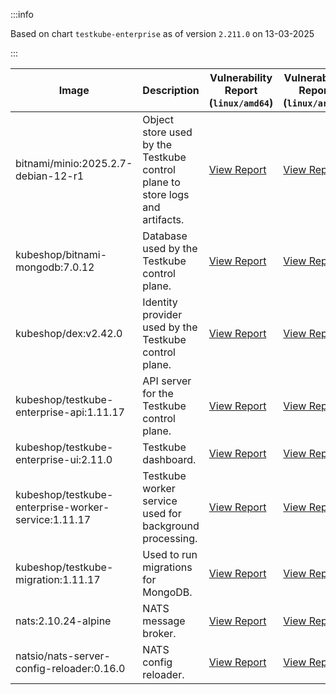 :::info

Based on chart `testkube-enterprise` as of version `2.211.0` on 13-03-2025

:::

| Image | Description | Vulnerability Report (`linux/amd64`) | Vulnerability Report (`linux/arm64`) | Docker Image |
|-------|-------------|----------------------------------------|----------------------------------------|--------------|
| bitnami/minio:2025.2.7-debian-12-r1 | Object store used by the Testkube control plane to store logs and artifacts. | [View Report](./minio-2025.2.7-debian-12-r1_linux_amd64.md) | [View Report](./minio-2025.2.7-debian-12-r1_linux_arm64.md) | [View Image](https://hub.docker.com/layers/bitnami/minio/2025.2.7-debian-12-r1/images/sha256-6200cedfbe0d340913f74f16f93dcd203ec89702c7f120abf45b4bbbea3689cf?context=explore) |
| kubeshop/bitnami-mongodb:7.0.12 | Database used by the Testkube control plane. | [View Report](./bitnami-mongodb-7.0.12_linux_amd64.md) | [View Report](./bitnami-mongodb-7.0.12_linux_arm64.md) | [View Image](https://hub.docker.com/layers/kubeshop/bitnami-mongodb/7.0.12/images/sha256-43aa0e5c2e3eff47a9d82ab89e3d0bdde515b9b64628d328a18342e1facba8aa?context=explore) |
| kubeshop/dex:v2.42.0 | Identity provider used by the Testkube control plane. | [View Report](./dex-v2.42.0_linux_amd64.md) | [View Report](./dex-v2.42.0_linux_arm64.md) | [View Image](https://hub.docker.com/layers/kubeshop/dex/v2.42.0/images/sha256-10dc393947e2d04dd8c0972ccf405e6f47aba0b694af059c94aa9d249d69ae1b?context=explore) |
| kubeshop/testkube-enterprise-api:1.11.17 | API server for the Testkube control plane. | [View Report](./testkube-enterprise-api-1.11.17_linux_amd64.md) | [View Report](./testkube-enterprise-api-1.11.17_linux_arm64.md) | [View Image](https://hub.docker.com/layers/kubeshop/testkube-enterprise-api/1.11.17/images/sha256-7ec10cfe3a7b2b2c41f4e83a95720b27cf4700ba37c6548a8ad9945c3e56510b?context=explore) |
| kubeshop/testkube-enterprise-ui:2.11.0 | Testkube dashboard. | [View Report](./testkube-enterprise-ui-2.11.0_linux_amd64.md) | [View Report](./testkube-enterprise-ui-2.11.0_linux_arm64.md) | [View Image](https://hub.docker.com/layers/kubeshop/testkube-enterprise-ui/2.11.0/images/sha256-8ffc8b4f85046b16f45963df7658bf3590c279714c1e8cf9f6483e5359083ea4?context=explore) |
| kubeshop/testkube-enterprise-worker-service:1.11.17 | Testkube worker service used for background processing. | [View Report](./testkube-enterprise-worker-service-1.11.17_linux_amd64.md) | [View Report](./testkube-enterprise-worker-service-1.11.17_linux_arm64.md) | [View Image](https://hub.docker.com/layers/kubeshop/testkube-enterprise-worker-service/1.11.17/images/sha256-89936818067d801b39ba38dab70de3f44035e446d88a0e7aa2fb60233f630a14?context=explore) |
| kubeshop/testkube-migration:1.11.17 | Used to run migrations for MongoDB. | [View Report](./testkube-migration-1.11.17_linux_amd64.md) | [View Report](./testkube-migration-1.11.17_linux_arm64.md) | [View Image](https://hub.docker.com/layers/kubeshop/testkube-migration/1.11.17/images/sha256-d387799ce7feb758b7a1e10d988709176954de382672b030b1aa7d661ef18e62?context=explore) |
| nats:2.10.24-alpine | NATS message broker. | [View Report](./nats-2.10.24-alpine_linux_amd64.md) | [View Report](./nats-2.10.24-alpine_linux_arm64.md) | [View Image](https://hub.docker.com/layers/library/nats/2.10.24-alpine/images/sha256-d13ec5ce79a02e1be937820dd36db611e25bd0c08cd9947fa9a5d52a56bf91fc?context=explore) |
| natsio/nats-server-config-reloader:0.16.0 | NATS config reloader. | [View Report](./nats-server-config-reloader-0.16.0_linux_amd64.md) | [View Report](./nats-server-config-reloader-0.16.0_linux_arm64.md) | [View Image](https://hub.docker.com/layers/natsio/nats-server-config-reloader/0.16.0/images/sha256-6e1f185d0f39fdf6032872bd20f1ce134d4e18c923d55f7cf93d40afcf6a8ffe?context=explore) |
